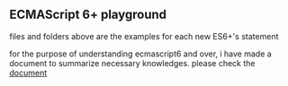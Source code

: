 ## ECMAScript 6+ playground
files and folders above are the examples for each new ES6+'s statement

for the purpose of understanding ecmascript6 and over, i have made a document to summarize necessary knowledges. please check the [document](https://github.com/shinsouhitoshi1203/js-project/tree/main/ecma6#ecma-javascript-6-2015)
